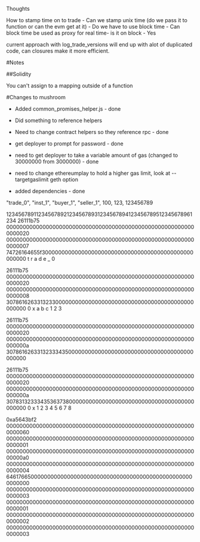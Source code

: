 Thoughts


How to stamp time on to trade 
    - Can we stamp unix time (do we pass it to function or can the evm get at it)
    - Do we have to use block time
    - Can block time be used as proxy for real time- is it on block - Yes
    
    
    
current approach with log_trade_versions will end up with alot of duplicated code, can closures make it more efficient.
    
    
#Notes

##Solidity

You can't assign to a mapping outside of a function






#Changes to mushroom

- Added common_promises_helper.js - done

- Did something to reference helpers

- Need to change contract helpers so they reference rpc - done

- get deployer to prompt for password - done

- need to get deployer to take a variable amount of gas (changed to 30000000 from 3000000) - done

- need to change ethereumplay to hold a higher gas limit, look at --targetgaslimit geth option

- added dependencies - done




"trade_0", "inst_1", "buyer_1", "seller_1", 100, 123, 123456789


1234567891123456789212345678931234567894123456789512345678961234
26111b75
0000000000000000000000000000000000000000000000000000000000000020
0000000000000000000000000000000000000000000000000000000000000007
74726164655f3000000000000000000000000000000000000000000000000000
 t r a d e _ 0
 
26111b75
0000000000000000000000000000000000000000000000000000000000000020
0000000000000000000000000000000000000000000000000000000000000008
3078616263313233000000000000000000000000000000000000000000000000 
 0 x a b c 1 2 3

26111b75
0000000000000000000000000000000000000000000000000000000000000020
000000000000000000000000000000000000000000000000000000000000000a
3078616263313233343500000000000000000000000000000000000000000000

26111b75
0000000000000000000000000000000000000000000000000000000000000020
000000000000000000000000000000000000000000000000000000000000000a
3078313233343536373800000000000000000000000000000000000000000000
 0 x 1 2 3 4 5 6 7 8 


0xa5643bf2
0000000000000000000000000000000000000000000000000000000000000060
0000000000000000000000000000000000000000000000000000000000000001
00000000000000000000000000000000000000000000000000000000000000a0
0000000000000000000000000000000000000000000000000000000000000004
6461766500000000000000000000000000000000000000000000000000000000
0000000000000000000000000000000000000000000000000000000000000003
0000000000000000000000000000000000000000000000000000000000000001
0000000000000000000000000000000000000000000000000000000000000002
0000000000000000000000000000000000000000000000000000000000000003